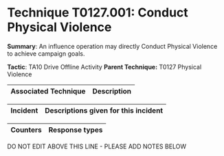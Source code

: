 # Technique T0127.001: Conduct Physical Violence

**Summary**: An influence operation may directly Conduct Physical Violence to achieve campaign goals.

**Tactic**: TA10 Drive Offline Activity **Parent Technique:** T0127 Physical Violence


| Associated Technique | Description |
| --------- | ------------------------- |



| Incident | Descriptions given for this incident |
| -------- | -------------------- |



| Counters | Response types |
| -------- | -------------- |


DO NOT EDIT ABOVE THIS LINE - PLEASE ADD NOTES BELOW